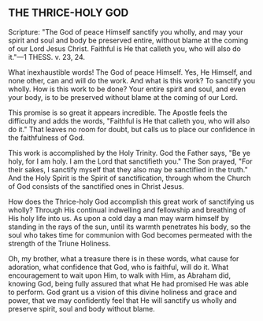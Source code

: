 ## THE THRICE-HOLY GOD ##

Scripture: "The God of peace Himself sanctify you wholly, and may your spirit and soul and body be preserved entire, without blame at the coming of our Lord Jesus Christ. Faithful is He that calleth you, who will also do it."—1 THESS. v. 23, 24.



What inexhaustible words! The God of peace Himself. Yes, He Himself, and none other, can and will do the work. And what is this work? To sanctify you wholly. How is this work to be done? Your entire spirit and soul, and even your body, is to be preserved without blame at the coming of our Lord.



This promise is so great it appears incredible. The Apostle feels the difficulty and adds the words, "Faithful is He that calleth you, who will also do it." That leaves no room for doubt, but calls us to place our confidence in the faithfulness of God.



This work is accomplished by the Holy Trinity. God the Father says, "Be ye holy, for I am holy. I am the Lord that sanctifieth you." The Son prayed, "For their sakes, I sanctify myself that they also may be sanctified in the truth." And the Holy Spirit is the Spirit of sanctification, through whom the Church of God consists of the sanctified ones in Christ Jesus.

How does the Thrice-holy God accomplish this great work of sanctifying us wholly? Through His continual indwelling and fellowship and breathing of His holy life into us. As upon a cold day a man may warm himself by standing in the rays of the sun, until its warmth penetrates his body, so the soul who takes time for communion with God becomes permeated with the strength of the Triune Holiness.



Oh, my brother, what a treasure there is in these words, what cause for adoration, what confidence that God, who is faithful, will do it. What encouragement to wait upon Him, to walk with Him, as Abraham did, knowing God, being fully assured that what He had promised He was able to perform. God grant us a vision of this divine holiness and grace and power, that we may confidently feel that He will sanctify us wholly and preserve spirit, soul and body without blame.

